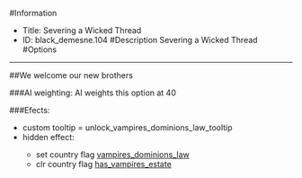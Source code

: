#Information
 - Title: Severing a Wicked Thread
 - ID: black_demesne.104
#Description
Severing a Wicked Thread
#Options

___
##We welcome our new brothers

###AI weighting:
AI weights this option at 40


###Efects:<ul><li>custom tooltip = unlock_vampires_dominions_law_tooltip</li><li>hidden effect:</li><ul><li>set country flag [vampires_dominions_law](../flags/vampires_dominions_law.md)</li><li>clr country flag [has_vampires_estate](../flags/has_vampires_estate.md)</li></ul></ul>
